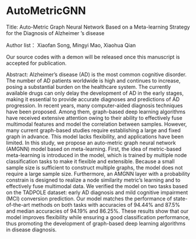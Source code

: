 # AutoMetricGNN

Title: Auto-Metric Graph Neural Network Based on a Meta-learning Strategy for the Diagnosis of Alzheimer ’s disease

Author list： Xiaofan Song, Mingyi Mao, Xiaohua Qian

Our source codes with a demon will be released once this manuscript is accepted for publication.

Abstract: Alzheimer’s disease (AD) is the most common cognitive disorder. The number of AD patients worldwide is high and continues to increase, posing a substantial burden on the healthcare system. The currently available drugs can only delay the development of AD in the early stages, making it essential to provide accurate diagnoses and predictions of AD progression. In recent years, many computer-aided diagnosis techniques have been proposed. Among them, graph-based deep learning algorithms have received extensive attention owing to their ability to effectively fuse multimodal features and model the correlation between samples. However, many current graph-based studies require establishing a large and fixed graph in advance. This model lacks flexibility, and applications have been limited. In this study, we propose an auto-metric graph neural network (AMGNN) model based on meta-learning. First, the idea of metric-based meta-learning is introduced in the model, which is trained by multiple node classification tasks to make it flexible and extensible. Because a small sample size is sufficient to construct multiple graphs, the model does not require a large sample size. Furthermore, an AMGNN layer with a probability constrain is designed to realize a node similarity metric’s learning and to effectively fuse multimodal data. We verified the model on two tasks based on the TADPOLE dataset: early AD diagnosis and mild cognitive impairment (MCI) conversion prediction. Our model matches the performance of state-of-the-art methods on both tasks with accuracies of 94.44% and 87.5% and median accuracies of 94.19% and 86.25%. These results show that our model improves flexibility while ensuring a good classification performance, thus promoting the development of graph-based deep learning algorithms in disease diagnosis.
